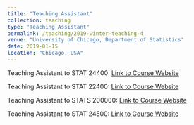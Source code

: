 ```yaml
---
title: "Teaching Assistant"
collection: teaching
type: "Teaching Assistant"
permalink: /teaching/2019-winter-teaching-4
venue: "University of Chicago, Department of Statistics"
date: 2019-01-15
location: "Chicago, USA"
---
```


Teaching Assistant to STAT 24400: [Link to Course Website](https://galton.uchicago.edu/courseinfo/courses/2018/win/ann/w24400-1.shtml)

Teaching Assistant to STAT 22400: [Link to Course Website](https://galton.uchicago.edu/courseinfo/courses/2018/spr/ann/s22400-1.shtml)

Teaching Assistant to STATS 200000: [Link to Course Website](https://galton.uchicago.edu/courseinfo/courses/2018/aut/ann/a20000-1.shtml)

Teaching Assistant to STAT 24500: [Link to Course Website](https://galton.uchicago.edu/courseinfo/courses/2019/win/ann/w24500-1.shtml)

